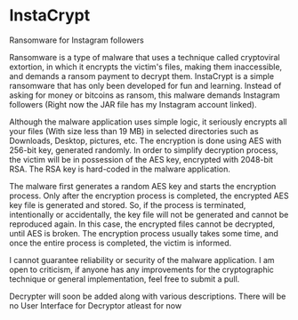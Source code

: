 # InstaCrypt
Ransomware for Instagram followers

Ransomware is a type of malware that uses a technique called cryptoviral extortion, in which it encrypts the victim's files, making them inaccessible, and demands a ransom payment to decrypt them. InstaCrypt is a simple ransomware that has only been developed for fun and learning. Instead of asking for money or bitcoins as ransom, this malware demands Instagram followers (Right now the JAR file has my Instagram account linked).

Although the malware application uses simple logic, it seriously encrypts all your files (With size less than 19 MB) in selected directories such as Downloads, Desktop, pictures, etc. The encryption is done using AES with 256-bit key, generated randomly. In order to simplify decryption process, the victim will be in possession of the AES key, encrypted with 2048-bit RSA. The RSA key is hard-coded in the malware application.

The malware first generates a random AES key and starts the encryption process. Only after the encryption process is completed, the encrypted AES key file is generated and stored. So, if the process is terminated, intentionally or accidentally, the key file will not be generated and cannot be reproduced again. In this case, the encrypted files cannot be decrypted, until AES is broken. The encryption process usually takes some time, and once the entire process is completed, the victim is informed.

I cannot guarantee reliability or security of the malware application. I am open to criticism, if anyone has any improvements for the cryptographic technique or general implementation, feel free to submit a pull.

Decrypter will soon be added along with various descriptions.
There will be no User Interface for Decryptor atleast for now

